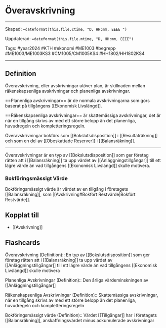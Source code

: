 # Överavskrivning

---

Skapad: `=dateformat(this.file.ctime, "D, HH:mm, EEEE ")`

Uppdaterad: `=dateformat(this.file.mtime, "D, HH:mm, EEEE")`

Tags: #year2024 #KTH #ekonomi #ME1003 #begrepp #ME1003/ME1003KS3 #CM1005/CM1005KS4 #HH1802/HH1802KS4

---

## Definition

Överavskrivning, eller avskrivningar utöver plan, är skillnaden mellan räkenskapsenliga avskrivningar och planenliga avskrivningar.

==Planenliga avskrivningar== är de normala avskrivningarna som görs baserat på tillgångens [[Ekonomisk Livslängd]].

==Räkenskapsenliga avskrivningar== är skattemässiga avskrivningar, det är när en tillgång skrivs av med ett större belopp än det planenliga, huvudregeln och kompletteringsregeln.

Överavskrivningar bokförs som [[Bokslutsdisposition]] i [[Resultaträkning]] och som en del av [[Obeskattade Reserver]] i [[Balansräkning]].

---

Överavskrivningar är en typ av [[Bokslutsdisposition]] som ger företag rätten att i [[Balansräkning]] ta upp värdet av [[Anläggningstillgångar]] till ett lägre värde än vad tillgångens [[Ekonomisk Livslängd]] skulle motivera.

### Bokföringsmässigt Värde

Bokföringsmässigt värde är värdet av en tillgång i företagets [[Balansräkning]], som [[Avskrivning#Bokfört Restvärde|Bokfört Restvärde]].

## Kopplat till

- [[Avskrivning]]

## Flashcards

Överavskrivning (Definition):: En typ av [[Bokslutsdisposition]] som ger företag rätten att i [[Balansräkning]] ta upp värdet av [[Anläggningstillgångar]] till ett lägre värde än vad tillgångens [[Ekonomisk Livslängd]] skulle motivera

Planenliga Avskrivningar (Definition):: Den årliga värdeminskningen av [[Anläggningstillgångar]]
<!--SR:!2024-03-13,7,266!2024-03-21,13,270-->

Räkenskapsenliga Avskrivningar (Definition):: Skattemässiga avskrivningar, när en tillgång skrivs av med ett större belopp än det planenliga, huvudregeln och kompletteringsregeln
<!--SR:!2024-03-12,6,266!2024-03-20,12,286-->

Bokföringsmässigt värde (Definition):: Värdet [[Tillgångar]] har i företagets [[Balansräkning]], anskaffningsvärdet minus ackumulerade avskrivningar
